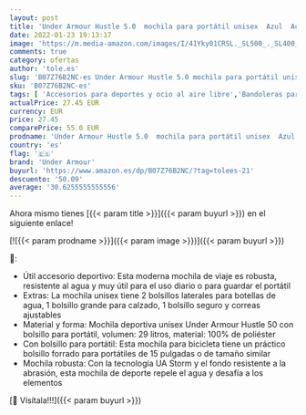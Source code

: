 ```yaml
---
layout: post
title: 'Under Armour Hustle 5.0  mochila para portátil unisex  Azul  Academy / Academy / Silver   Taglia unica'
date: 2022-01-23 19:13:17
image: 'https://m.media-amazon.com/images/I/41Yky01CRSL._SL500_._SL400_.jpg'
comments: true
category: ofertas
author: 'tole.es'
slug: 'B07Z76B2NC-es Under Armour Hustle 5.0 mochila para portátil unisex Azul...'
sku: 'B07Z76B2NC-es'
tags: [ 'Accesorios para deportes y ocio al aire libre','Bandoleras para el gimnasio','Bolsas de gimnasia','Deportes y aire libre','mochila','under armour', ]
actualPrice: 27.45 EUR
currency: EUR
price: 27.45
comparePrice: 55.0 EUR
prodname: 'Under Armour Hustle 5.0  mochila para portátil unisex  Azul  Academy / Academy / Silver   Taglia unica'
country: 'es'
flag: '🇪🇸'
brand: 'Under Armour'
buyurl: 'https://www.amazon.es/dp/B07Z76B2NC/?tag=tolees-21'
descuento: '50.09'
average: '30.6255555555556'
---
```


Ahora mismo tienes [{{< param title >}}]({{< param buyurl >}}) en el siguiente enlace!

[![{{< param prodname >}}]({{< param image >}})]({{< param buyurl >}})

🔎:

- Útil accesorio deportivo: Esta moderna mochila de viaje es robusta, resistente al agua y muy útil para el uso diario o para guardar el portátil
- Extras: La mochila unisex tiene 2 bolsillos laterales para botellas de agua, 1 bolsillo grande para calzado, 1 bolsillo seguro y correas ajustables
- Material y forma: Mochila deportiva unisex Under Armour Hustle 50 con bolsillo para portátil, volumen: 29 litros, material: 100% de poliéster
- Con bolsillo para portátil: Esta mochila para bicicleta tiene un práctico bolsillo forrado para portátiles de 15 pulgadas o de tamaño similar
- Mochila robusta: Con la tecnología UA Storm y el fondo resistente a la abrasión, esta mochila de deporte repele el agua y desafía a los elementos

[🛒 Visítala!!!]({{< param buyurl >}})
